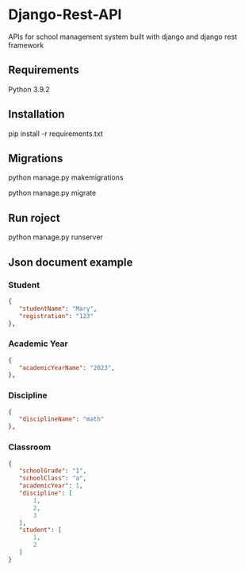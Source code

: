 # Django-Rest-API
 APIs for school management system built with django and django rest framework

## Requirements
 Python 3.9.2

## Installation
 pip install -r requirements.txt

## Migrations
 python manage.py makemigrations
 
 python manage.py migrate 

## Run roject
 python manage.py runserver

## Json document example
### Student
 ```JSON
{
    "studentName": "Mary",
    "registration": "123"
},
```
### Academic Year
 ```JSON
{
    "academicYearName": "2023",
},
```
### Discipline
 ```JSON
{
    "disciplineName": "math"
},
```
### Classroom
 ```JSON
{
    "schoolGrade": "1",
    "schoolClass": "a",
    "academicYear": 1,
    "discipline": [
        1,
        2,
        3
    ],
    "student": [
        1,
        2
    ]
}
```

